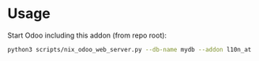 # Usage

Start Odoo including this addon (from repo root):

```bash
python3 scripts/nix_odoo_web_server.py --db-name mydb --addon l10n_at
```
